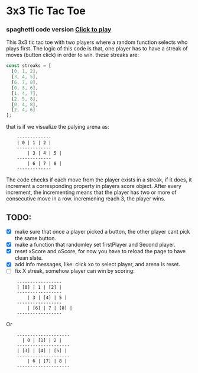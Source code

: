 # 3x3 Tic Tac Toe

### spaghetti code version [Click to play](https://3afia.github.io/tictactoe-3afia/)

This 3x3 tic tac toe with two players where a random function selects who plays first.
The logic of this code is that, one player has to have a streak of moves (button click) in order to win. these streaks are:

```javascript
const streaks = [
  [0, 1, 2],
  [3, 4, 5],
  [6, 7, 8],
  [0, 3, 6],
  [1, 4, 7],
  [2, 5, 8],
  [0, 4, 8],
  [2, 4, 6]
];
```

that is if we visualize the palying arena as:

```
	-------------
	| 0 | 1 | 2 |
	-------------
    	| 3 | 4 | 5 |
	-------------
        | 6 | 7 | 8 |
	-------------
```

The code checks if each move from the player exists in a streak, if it does, it increment a corresponding property in players score object. After every increment, the incrementing means that the player has two or more of consecutive move in a row. incremening reach 3, the player wins.

## TODO:

- [x] make sure that once a player picked a button, the other player cant pick the same button.
- [x] make a function that randomley set firstPlayer and Second player.
- [x] reset xScore and oScore, for now you have to reload the page to have clean slate.
- [x] add info messages, like: click xo to select player, and arena is reset.
- [ ] fix X streak, somehow player can win by scoring:

```
	-----------------
	| [0] | 1 | [2] |
	-----------------
    	| 3 | [4] | 5 |
	-----------------
    	| [6] | 7 | [8] |
	-----------------
```

Or

```
	--------------------
	  | 0 | [1] | 2 |
	--------------------
	| [3] | [4] | [5] |
	--------------------
      	| 6 | [7] | 8 |
	--------------------
```
